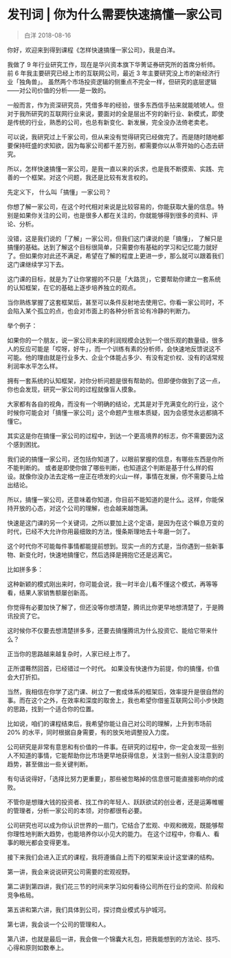 # 发刊词 | 你为什么需要快速搞懂一家公司
> 白洋
2018-08-16

你好，欢迎来到得到课程《怎样快速搞懂一家公司》，我是白洋。

我做了 9 年行业研究工作，现在是华兴资本旗下华菁证券研究所的首席分析师。前 6 年我主要研究已经上市的互联网公司，最近 3 年主要研究没上市的新经济行业「独角兽」。 虽然两个市场投资逻辑的侧重点不完全一样，但研究的底层逻辑——对公司价值的分析——是一致的。

一般而言，作为资深研究员，凭借多年的经验，很多东西信手拈来就能唬唬人。但对于我所研究的互联网行业来说，要面对的全是层出不穷的新行业、新模式，即使是传统的行业，熟悉的公司，也总有新变化、新发展，完全没办法倚老卖老。

可以说，我研究过上千家公司，但从来没有觉得研究已经做完了。而是随时随地都要保持旺盛的求知欲，因为每家公司都千差万别，都需要你以从零开始的心态去研究。

所以，怎样快速搞懂一家公司，是我一直以来的诉求，也是我不断摸索、实践、完善的一个框架。对这个问题，我还是比较有发言权的。

先定义下， 什么叫「搞懂」一家公司？

你想了解一家公司，在这个时代相对来说是比较容易的，你能获取大量的信息。特别是如果你关注的公司，也是很多人都在关注的，你就能够得到很多的资料、评论、分析。

没错，这是我们说的「了解」一家公司，但我们这门课说的是「搞懂」， 了解只是搞懂的基础。达到了解这个目标很简单，只需要你有基础的学习和记忆能力就好了。但如果你对此还不满足，希望在了解的程度上更进一步，那么就可以跟着我们这门课继续学习下去。

这门课的目标，就是为了让你掌握的不只是「大路货」，它要帮助你建立一套系统的认知框架，在它的基础上逐步培养独立的观点。

当你熟练掌握了这套框架后，甚至可以条件反射地去使用它。你看一家公司时，不会陷入某个孤立的点，也会对市面上的各种分析言论有冷静的判断力。

举个例子：

如果你的一个朋友，说一家公司未来的利润规模会达到一个很乐观的数量级，很多人的反应可能是「哎呀，好牛」，而一个训练有素的分析师，会快速地反馈说这不可能。他的理由就是行业多大、企业个体能占多少、有没有定价权、没有的话常规利润率水平怎么样。

拥有一套系统的认知框架，对你分析问题是很有帮助的。但即便你做到了这一点，你也会发现，研究一家公司的过程就像盲人摸象。

大家都有各自的视角，而没有一个明确的结论，尤其是对于充满变化的行业，这个时候你可能会对「搞懂一家公司」这个命题产生根本质疑，因为会感觉永远都搞不懂它。

其实这是你在搞懂一家公司的过程中，到达一个更高境界的标志，你不需要因为这个感到困扰。

我们说的搞懂一家公司，还包括你知道了，以眼前掌握的信息，有哪些东西是你所不能判断的。 或者是即使你做了哪些判断，也知道这个判断是基于什么样的假设。就像你没办法去定格一座正在喷发的火山一样，事情在发展，你不需要马上给出结论。

所以，搞懂一家公司，还意味着你知道，你目前不能知道的是什么。这样，你能保持开放的心态，对这个公司的理解，也会越来越饱满。

快速是这门课的另一个关键词，之所以要加上这个定语，是因为在这个瞬息万变的时代，已经不大允许你用最细致的方法，慢条斯理地去十年磨一剑了。

这个时代你不可能每件事情都能提前想到。现实一点的方式是，当你遇到一些新事物、新变化时，快速地搞懂它，然后选择是拥抱它还是远离它。

比如拼多多：

这种新颖的模式刚出来时，你可能会说，我一时半会儿看不懂这个模式，再等等看，结果人家销售额屡创新高。

你觉得有必要加快了解了，但还没等你想清楚，腾讯比你更早地想清楚了，于是腾讯投资了它。

这时候你不仅要去想清楚拼多多，还要去搞懂腾讯为什么投资它、能给它带来什么？

正当你的思路越来越复杂时，人家已经上市了。

正所谓蓦然回首，已经错过一个时代。 如果没有快速作为前提，你的搞懂，价值会大打折扣。

当然，我相信在你学了这门课、树立了一套成体系的框架后，效率提升是很自然的事。而在这个之外，在效率和深度的取舍上，我也希望你借鉴互联网公司小步快跑的思路，找到一个适合你的位置。

比如说，咱们的课程结束后，我希望你能让自己对公司的理解，上升到市场前 20% 的水平，同时根据自身需要，有的放矢地调整投入力度。

公司研究是非常有意思和有价值的一件事。在研究的过程中，你一定会发现一些别人不知道的事情，它能帮助你比市场更早地获得信息，关注到一些别人没注意到的趋势，甚至做出一些关键判断。

有句话说得好，「选择比努力更重要」，那些被忽略掉的信息很可能直接影响你的成败。

不管你是想赚大钱的投资者、找工作的年轻人、跃跃欲试的创业者，还是运筹帷幄的管理者，分析一家公司的本领，对你都很有必要。

公司研究也可以成为你认识世界的一扇门，它结合了宏观、中观和微观，既能够帮你理性地判断大趋势，也能培养你以小见大的能力。
在这个过程中，你看人、看事的眼光都会变得更准。

接下来我们会进入正式的课程，我将遵循自上而下的框架来设计这堂课的结构。

第一讲，我会来说说研究公司需要的宏观视野。

第二讲到第四讲，我们花三节的时间来学习如何看待公司所在行业的空间、阶段和竞争格局。

第五讲和第六讲，我们具体到公司，探讨商业模式与护城河。

第七讲，我会谈一个公司的管理和人。

第八讲，也就是最后一讲，我会做一个锦囊大礼包，把我能想到的方法论、技巧、心得和原则如数奉上。

